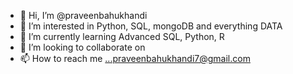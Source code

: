 - 👋 Hi, I’m @praveenbahukhandi
- 👀 I’m interested in Python, SQL, mongoDB and everything DATA
- 🌱 I’m currently learning Advanced SQL, Python, R
- 💞️ I’m looking to collaborate on 
- 📫 How to reach me ...praveenbahukhandi7@gmail.com  

<!---
praveenbahukhandi/praveenbahukhandi is a ✨ special ✨ repository because its `README.md` (this file) appears on your GitHub profile.
You can click the Preview link to take a look at your changes.
--->
